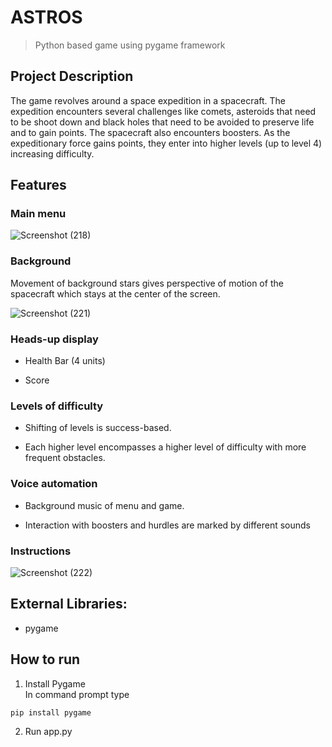 # ASTROS
> Python based game using pygame framework

## Project Description
The game revolves around a space expedition in a spacecraft.
The expedition encounters several challenges like comets, asteroids that need to be shoot down and black holes that need to be avoided to preserve life and to gain points.
The spacecraft also encounters boosters.
 As the expeditionary force gains points, they enter into higher levels (up to level 4) increasing difficulty.

## Features
### Main menu 
![Screenshot (218)](https://user-images.githubusercontent.com/77397009/186249769-f6e165fa-9ad8-451f-b0e0-fd3ad484748e.png)

### Background
Movement of background stars gives perspective of motion of the spacecraft which stays at the center of the screen.

![Screenshot (221)](https://user-images.githubusercontent.com/77397009/186249875-5de6bea7-101c-4043-b0e8-136f859a01b8.png)
    
### Heads-up display
   
- Health Bar (4 units)
    
- Score 

### Levels of difficulty
   
- Shifting of levels is success-based.
    
- Each higher level encompasses a higher level of difficulty with more frequent obstacles.

### Voice automation
   
- Background music of menu and game.
    
- Interaction with boosters and hurdles are marked by different sounds

### Instructions
![Screenshot (222)](https://user-images.githubusercontent.com/77397009/186250562-9775650b-9213-45d3-abc7-1c8710f37d7a.png)

 ## External Libraries:
- pygame

## How to run
1. Install Pygame <br>
In command prompt type
```
pip install pygame
```
2. Run app.py
